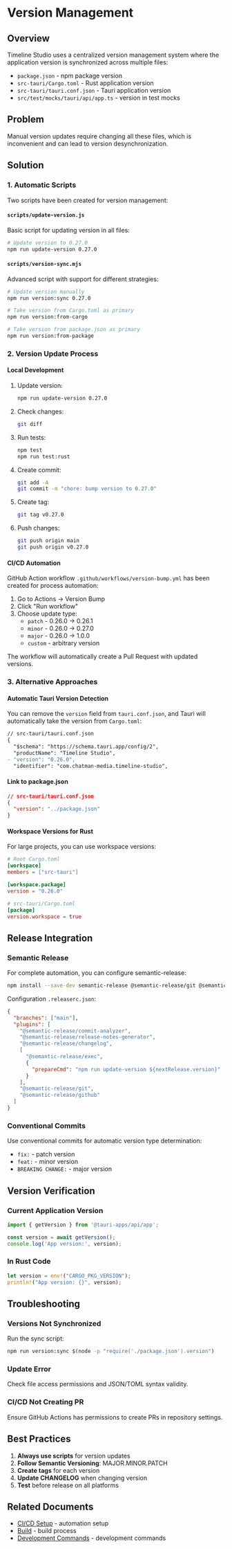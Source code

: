 # Version Management

## Overview

Timeline Studio uses a centralized version management system where the application version is synchronized across multiple files:

- `package.json` - npm package version
- `src-tauri/Cargo.toml` - Rust application version
- `src-tauri/tauri.conf.json` - Tauri application version
- `src/test/mocks/tauri/api/app.ts` - version in test mocks

## Problem

Manual version updates require changing all these files, which is inconvenient and can lead to version desynchronization.

## Solution

### 1. Automatic Scripts

Two scripts have been created for version management:

#### `scripts/update-version.js`
Basic script for updating version in all files:

```bash
# Update version to 0.27.0
npm run update-version 0.27.0
```

#### `scripts/version-sync.mjs`
Advanced script with support for different strategies:

```bash
# Update version manually
npm run version:sync 0.27.0

# Take version from Cargo.toml as primary
npm run version:from-cargo

# Take version from package.json as primary
npm run version:from-package
```

### 2. Version Update Process

#### Local Development

1. Update version:
   ```bash
   npm run update-version 0.27.0
   ```

2. Check changes:
   ```bash
   git diff
   ```

3. Run tests:
   ```bash
   npm test
   npm run test:rust
   ```

4. Create commit:
   ```bash
   git add -A
   git commit -m "chore: bump version to 0.27.0"
   ```

5. Create tag:
   ```bash
   git tag v0.27.0
   ```

6. Push changes:
   ```bash
   git push origin main
   git push origin v0.27.0
   ```

#### CI/CD Automation

GitHub Action workflow `.github/workflows/version-bump.yml` has been created for process automation:

1. Go to Actions → Version Bump
2. Click "Run workflow"
3. Choose update type:
   - `patch` - 0.26.0 → 0.26.1
   - `minor` - 0.26.0 → 0.27.0
   - `major` - 0.26.0 → 1.0.0
   - `custom` - arbitrary version

The workflow will automatically create a Pull Request with updated versions.

### 3. Alternative Approaches

#### Automatic Tauri Version Detection

You can remove the `version` field from `tauri.conf.json`, and Tauri will automatically take the version from `Cargo.toml`:

```diff
// src-tauri/tauri.conf.json
{
  "$schema": "https://schema.tauri.app/config/2",
  "productName": "Timeline Studio",
- "version": "0.26.0",
  "identifier": "com.chatman-media.timeline-studio",
```

#### Link to package.json

```json
// src-tauri/tauri.conf.json
{
  "version": "../package.json"
}
```

#### Workspace Versions for Rust

For large projects, you can use workspace versions:

```toml
# Root Cargo.toml
[workspace]
members = ["src-tauri"]

[workspace.package]
version = "0.26.0"

# src-tauri/Cargo.toml
[package]
version.workspace = true
```

## Release Integration

### Semantic Release

For complete automation, you can configure semantic-release:

```bash
npm install --save-dev semantic-release @semantic-release/git @semantic-release/changelog
```

Configuration `.releaserc.json`:
```json
{
  "branches": ["main"],
  "plugins": [
    "@semantic-release/commit-analyzer",
    "@semantic-release/release-notes-generator",
    "@semantic-release/changelog",
    [
      "@semantic-release/exec",
      {
        "prepareCmd": "npm run update-version ${nextRelease.version}"
      }
    ],
    "@semantic-release/git",
    "@semantic-release/github"
  ]
}
```

### Conventional Commits

Use conventional commits for automatic version type determination:

- `fix:` - patch version
- `feat:` - minor version
- `BREAKING CHANGE:` - major version

## Version Verification

### Current Application Version

```typescript
import { getVersion } from '@tauri-apps/api/app';

const version = await getVersion();
console.log('App version:', version);
```

### In Rust Code

```rust
let version = env!("CARGO_PKG_VERSION");
println!("App version: {}", version);
```

## Troubleshooting

### Versions Not Synchronized

Run the sync script:
```bash
npm run version:sync $(node -p "require('./package.json').version")
```

### Update Error

Check file access permissions and JSON/TOML syntax validity.

### CI/CD Not Creating PR

Ensure GitHub Actions has permissions to create PRs in repository settings.

## Best Practices

1. **Always use scripts** for version updates
2. **Follow Semantic Versioning**: MAJOR.MINOR.PATCH
3. **Create tags** for each version
4. **Update CHANGELOG** when changing version
5. **Test** before release on all platforms

## Related Documents

- [CI/CD Setup](./ci-cd-setup.md) - automation setup
- [Build](../06-deployment/build.md) - build process
- [Development Commands](./development-commands.md) - development commands